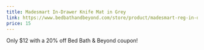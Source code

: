 ```yaml
---
title: Madesmart In-Drawer Knife Mat in Grey
link: https://www.bedbathandbeyond.com/store/product/madesmart-reg-in-drawer-knife-mat-in-grey/1045836343
price: 15
---
```

Only $12 with a 20% off Bed Bath & Beyond coupon!
